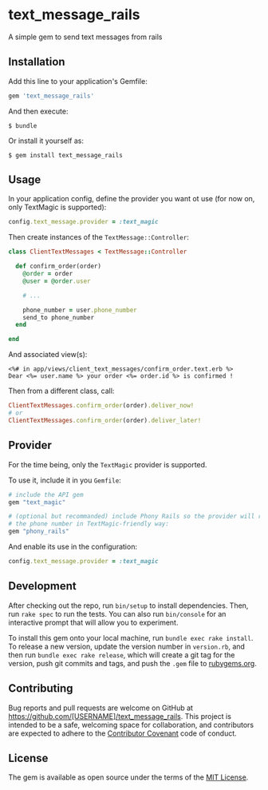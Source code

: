 # text_message_rails

A simple gem to send text messages from rails

## Installation

Add this line to your application's Gemfile:

```ruby
gem 'text_message_rails'
```

And then execute:

    $ bundle

Or install it yourself as:

    $ gem install text_message_rails

## Usage

In your application config, define the provider you want ot use (for now on,
only TextMagic is supported):

```ruby
config.text_message.provider = :text_magic
```

Then create instances of the `TextMessage::Controller`:


```ruby
class ClientTextMessages < TextMessage::Controller

  def confirm_order(order)
    @order = order
    @user = @order.user

    # ...

    phone_number = user.phone_number
    send_to phone_number
  end

end
```

And associated view(s):

```erb
<%# in app/views/client_text_messages/confirm_order.text.erb %>
Dear <%= user.name %> your order <%= order.id %> is confirmed !
```

Then from a different class, call:

```ruby
ClientTextMessages.confirm_order(order).deliver_now!
# or
ClientTextMessages.confirm_order(order).deliver_later!
```

## Provider

For the time being, only the `TextMagic` provider is supported.

To use it, include it in you `Gemfile`:

```ruby
# include the API gem
gem "text_magic"

# (optional but recommanded) include Phony Rails so the provider will reformat
# the phone number in TextMagic-friendly way:
gem "phony_rails"
```

And enable its use in the configuration:

```ruby
config.text_message.provider = :text_magic
```

## Development

After checking out the repo, run `bin/setup` to install dependencies. Then, run `rake spec` to run the tests. You can also run `bin/console` for an interactive prompt that will allow you to experiment.

To install this gem onto your local machine, run `bundle exec rake install`. To release a new version, update the version number in `version.rb`, and then run `bundle exec rake release`, which will create a git tag for the version, push git commits and tags, and push the `.gem` file to [rubygems.org](https://rubygems.org).

## Contributing

Bug reports and pull requests are welcome on GitHub at https://github.com/[USERNAME]/text_message_rails. This project is intended to be a safe, welcoming space for collaboration, and contributors are expected to adhere to the [Contributor Covenant](http://contributor-covenant.org) code of conduct.


## License

The gem is available as open source under the terms of the [MIT License](http://opensource.org/licenses/MIT).

